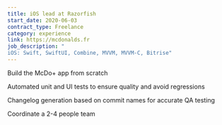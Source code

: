 ```yaml
---
title: iOS lead at Razorfish
start_date: 2020-06-03
contract_type: Freelance
category: experience
link: https://mcdonalds.fr
job_description: "
iOS: Swift, SwiftUI, Combine, MVVM, MVVM-C, Bitrise" 
---
```


<p>Build the McDo+ app from scratch</p>
<p>Automated unit and UI tests to ensure quality and avoid regressions</p>
<p>Changelog generation based on commit names for accurate QA testing</p>
<p>Coordinate a 2-4 people team</p>
